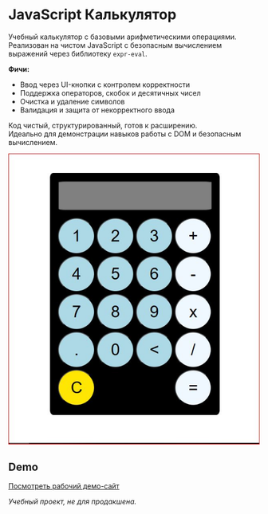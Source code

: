 # JavaScript Калькулятор

Учебный калькулятор с базовыми арифметическими операциями.  
Реализован на чистом JavaScript с безопасным вычислением выражений через библиотеку `expr-eval`.  

**Фичи:**  
- Ввод через UI-кнопки с контролем корректности  
- Поддержка операторов, скобок и десятичных чисел  
- Очистка и удаление символов  
- Валидация и защита от некорректного ввода  

Код чистый, структурированный, готов к расширению.  
Идеально для демонстрации навыков работы с DOM и безопасным вычислением.

![Скриншот](./screen.jpg)

## Demo
[Посмотреть рабочий демо-сайт](https://silver-dieffenbachia-769943.netlify.app/)

*Учебный проект, не для продакшена.*
